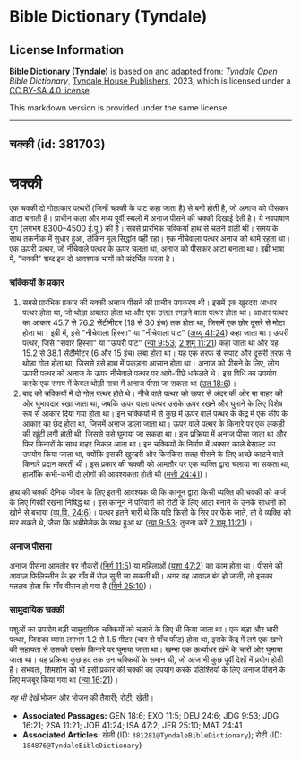 # Bible Dictionary (Tyndale)

## License Information

**Bible Dictionary (Tyndale)** is based on and adapted from: _Tyndale Open Bible Dictionary_, [Tyndale House Publishers](https://tyndaleopenresources.com/), 2023, which is licensed under a [CC BY-SA 4.0 license](https://creativecommons.org/licenses/by-sa/4.0/legalcode.en).

This markdown version is provided under the same license.



--------------------------------

## चक्की (id: 381703)

चक्की
=====

एक चक्की दो गोलाकार पत्थरों (जिन्हें चक्की के पाट कहा जाता है) से बनी होती है, जो अनाज को पीसकर आटा बनाती है। प्राचीन कला और मध्य पूर्वी स्थलों में अनाज पीसने की चक्की दिखाई देती है। ये नवपाषाण युग (लगभग 8300–4500 ई.पू.) की हैं। सबसे प्रारंभिक चक्कियाँ हाथ से चलने वाली थीं। समय के साथ तकनीक में सुधार हुआ, लेकिन मूल सिद्धांत वही रहा। एक नीचेवाला पत्थर अनाज को थामे रहता था। एक ऊपरी पत्थर, जो नीचेवाले पत्थर के ऊपर चलता था, अनाज को पीसकर आटा बनाता था। इब्री भाषा में, "चक्की" शब्द इन दो आवश्यक भागों को संदर्भित करता है।

### चक्कियों के प्रकार

1. सबसे प्रारंभिक प्रकार की चक्की अनाज पीसने की प्राचीन उपकरण थी। इसमें एक खुरदरा आधार पत्थर होता था, जो थोड़ा अवतल होता था और एक उत्तल रगड़ने वाला पत्थर होता था। आधार पत्थर का आकार 45\.7 से 76\.2 सेंटीमीटर (18 से 30 इंच) तक होता था, जिसमें एक छोर दूसरे से मोटा होता था। इब्री में, इसे "नीचेवाला हिस्सा" या "नीचेवाला पाट" ([अय्यू 41:24](https://ref.ly/Job41:24)) कहा जाता था। ऊपरी पत्थर, जिसे "सवार हिस्सा" या "ऊपरी पाट" ([न्या 9:53](https://ref.ly/Judg9:53); [2 शमू 11:21](https://ref.ly/2Sam11:21)) कहा जाता था और यह 15\.2 से 38\.1 सेंटीमीटर (6 और 15 इंच) लंबा होता था। यह एक तरफ से सपाट और दूसरी तरफ से थोड़ा गोल होता था, जिससे इसे हाथ में पकड़ना आसान होता था। अनाज को पीसने के लिए, लोग ऊपरी पत्थर को अनाज के ऊपर नीचेवाले पत्थर पर आगे\-पीछे धकेलते थे। इस विधि का उपयोग करके एक समय में केवल थोड़ी मात्रा में अनाज पीसा जा सकता था ([उत 18:6](https://ref.ly/Gen18:6))।
2. बाद की चक्कियों में दो गोल पत्थर होते थे। नीचे वाले पत्थर को ऊपर से अंदर की ओर या बाहर की ओर घुमावदार रखा जाता था, जबकि ऊपर वाला पत्थर उसके ऊपर रखने और घुमाने के लिए विशेष रूप से आकार दिया गया होता था। इन चक्कियों में से कुछ में ऊपर वाले पत्थर के केंद्र में एक कीप के आकार का छेद होता था, जिसमें अनाज डाला जाता था। ऊपर वाले पत्थर के किनारे पर एक लकड़ी की खूंटी लगी होती थी, जिससे उसे घुमाया जा सकता था। इस प्रक्रिया में अनाज पीसा जाता था और फिर किनारों के साथ बाहर निकल आता था। इन चक्कियों के निर्माण में अक्सर काले बेसाल्ट का उपयोग किया जाता था, क्योंकि इसकी खुरदरी और किरकिरा सतह पीसने के लिए अच्छे काटने वाले किनारे प्रदान करती थी। इस प्रकार की चक्की को आमतौर पर एक व्यक्ति द्वारा चलाया जा सकता था, हालाँकि कभी\-कभी दो लोगों की आवश्यकता होती थी ([मत्ती 24:41](https://ref.ly/Matt24:41))।

हाथ की चक्की दैनिक जीवन के लिए इतनी आवश्यक थी कि कानून द्वारा किसी व्यक्ति की चक्की को कर्ज के लिए गिरवी रखना निषिद्ध था। इस कानून ने परिवारों को रोटी के लिए आटा बनाने के उनके साधनों को खोने से बचाया ([व्य.वि. 24:6](https://ref.ly/Deut24:6))। पत्थर इतने भारी थे कि यदि किसी के सिर पर फेंके जाते, तो वे व्यक्ति को मार सकते थे, जैसा कि अबीमेलेक के साथ हुआ था ([न्या 9:53](https://ref.ly/Judg9:53); तुलना करें [2 शमू 11:21](https://ref.ly/2Sam11:21))।

### अनाज पीसना

अनाज पीसना आमतौर पर नौकरों ([निर्ग 11:5](https://ref.ly/Exod11:5)) या महिलाओं ([यशा 47:2](https://ref.ly/Isa47:2)) का काम होता था। पीसने की आवाज़ फिलिस्तीन के हर गाँव में रोज़ सुनी जा सकती थी। अगर वह आवाज़ बंद हो जाती, तो इसका मतलब होता कि गाँव वीरान हो गया है ([यिर्म 25:10](https://ref.ly/Jer25:10))।

### सामुदायिक चक्की

पशुओं का उपयोग बड़ी सामुदायिक चक्कियों को चलाने के लिए भी किया जाता था। एक बड़ा और भारी पत्थर, जिसका व्यास लगभग 1\.2 से 1\.5 मीटर (चार से पाँच फीट) होता था, इसके केंद्र में लगे एक खम्भे की सहायता से उसको उसके किनारे पर घुमाया जाता था। खम्भा एक ऊर्ध्वाधर खंभे के चारों ओर घुमाया जाता था। यह प्रक्रिया कुछ हद तक उन चक्कियों के समान थी, जो आज भी कुछ पूर्वी देशों में प्रयोग होती हैं। संभवतः, शिमशोन को भी इसी प्रकार की चक्की का उपयोग करके पलिश्तियों के लिए अनाज पीसने के लिए मजबूर किया गया था ([न्या 16:21](https://ref.ly/Judg16:21))।

*यह भी देखें* भोजन और भोजन की तैयारी; रोटी; खेती।

* **Associated Passages:** GEN 18:6; EXO 11:5; DEU 24:6; JDG 9:53; JDG 16:21; 2SA 11:21; JOB 41:24; ISA 47:2; JER 25:10; MAT 24:41
* **Associated Articles:** खेती (ID: `381281@TyndaleBibleDictionary`); रोटी (ID: `184876@TyndaleBibleDictionary`)

